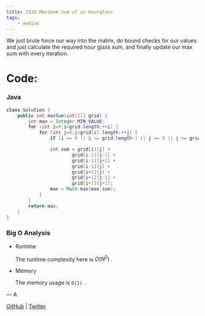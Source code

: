 ```yaml
---
title: 2428 Maximum Sum of an Hourglass
tags:
    - medium
---
```




We just brute force our way into the matrix, do bound checks for our values and just calculate the required hour glass sum, and finally update our max sum with every iteration.

# Code:

### Java

```java
class Solution {
    public int maxSum(int[][] grid) {
        int max = Integer.MIN_VALUE;
        for (int i=0;i<grid.length;++i) {
            for (int j=0;j<grid[i].length;++j) {
                if (i == 0 || i >= grid.length-1 || j == 0 || j >= grid[i].length-1) continue;

                int sum = grid[i][j] + 
                        grid[i-1][j-1] +
                        grid[i-1][j+1] + 
                        grid[i-1][j] + 
                        grid[i+1][j] + 
                        grid[i+1][j-1] +
                        grid[i+1][j+1];
                max = Math.max(max,sum);
            }
        }
        return max;
    }
}
```

### Big O Analysis

- Runtime
    
    The runtime complexity here is $O(N^2)$ .
    
- Memory
    
    The memory usage is `O(1)` .
    

— A

[GitHub](https://github.com/AtharvaKamble) | [Twitter](https://twitter.com/AtharvaKamble07)